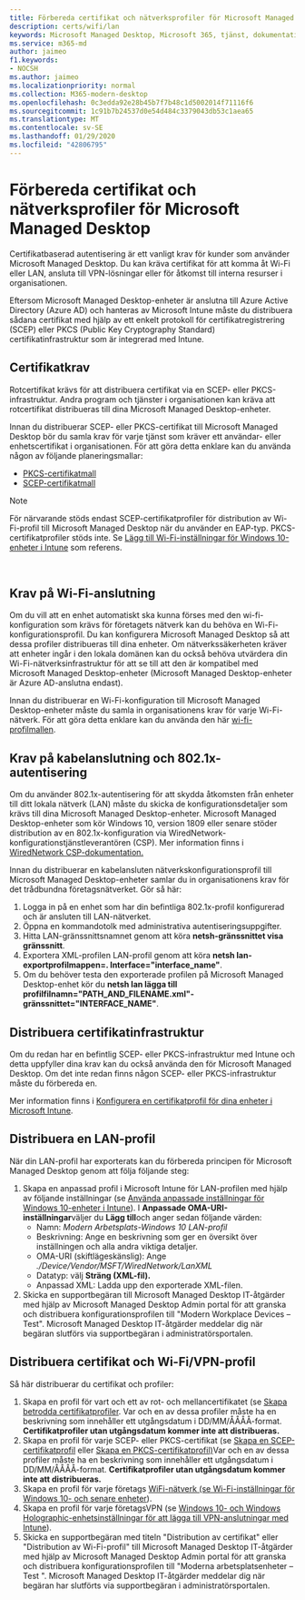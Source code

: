 ```yaml
---
title: Förbereda certifikat och nätverksprofiler för Microsoft Managed Desktop
description: certs/wifi/lan
keywords: Microsoft Managed Desktop, Microsoft 365, tjänst, dokumentation
ms.service: m365-md
author: jaimeo
f1.keywords:
- NOCSH
ms.author: jaimeo
ms.localizationpriority: normal
ms.collection: M365-modern-desktop
ms.openlocfilehash: 0c3edda92e28b45b7f7b48c1d5002014f71116f6
ms.sourcegitcommit: 1c91b7b24537d0e54d484c3379043db53c1aea65
ms.translationtype: MT
ms.contentlocale: sv-SE
ms.lasthandoff: 01/29/2020
ms.locfileid: "42806795"
---
```

# <a name="prepare-certificates-and-network-profiles-for-microsoft-managed-desktop"></a>Förbereda certifikat och nätverksprofiler för Microsoft Managed Desktop  
 
Certifikatbaserad autentisering är ett vanligt krav för kunder som använder Microsoft Managed Desktop. Du kan kräva certifikat för att komma åt Wi-Fi eller LAN, ansluta till VPN-lösningar eller för åtkomst till interna resurser i organisationen.   
 
Eftersom Microsoft Managed Desktop-enheter är anslutna till Azure Active Directory (Azure AD) och hanteras av Microsoft Intune måste du distribuera sådana certifikat med hjälp av ett enkelt protokoll för certifikatregistrering (SCEP) eller PKCS (Public Key Cryptography Standard) certifikatinfrastruktur som är integrerad med Intune.    
 
## <a name="certificate-requirements"></a>Certifikatkrav 
 
Rotcertifikat krävs för att distribuera certifikat via en SCEP- eller PKCS-infrastruktur. Andra program och tjänster i organisationen kan kräva att rotcertifikat distribueras till dina Microsoft Managed Desktop-enheter.    
 
Innan du distribuerar SCEP- eller PKCS-certifikat till Microsoft Managed Desktop bör du samla krav för varje tjänst som kräver ett användar- eller enhetscertifikat i organisationen. För att göra detta enklare kan du använda någon av följande planeringsmallar:  
 
- [PKCS-certifikatmall](https://github.com/MicrosoftDocs/microsoft-365-docs/raw/public/microsoft-365/managed-desktop/get-ready/downloads/PKCS-certificate-template.xlsx) 
- [SCEP-certifikatmall](https://github.com/MicrosoftDocs/microsoft-365-docs/raw/public/microsoft-365/managed-desktop/get-ready/downloads/SCEP-certificate-template.xlsx)

>[!NOTE]
>För närvarande stöds endast SCEP-certifikatprofiler för distribution av Wi-Fi-profil till Microsoft Managed Desktop när du använder en EAP-typ. PKCS-certifikatprofiler stöds inte. Se [Lägg till Wi-Fi-inställningar för Windows 10-enheter i Intune](https://docs.microsoft.com/intune/wi-fi-settings-windows) som referens.

  
## <a name="wi-fi-connectivity-requirements"></a>Krav på Wi-Fi-anslutning

Om du vill att en enhet automatiskt ska kunna förses med den wi-fi-konfiguration som krävs för företagets nätverk kan du behöva en Wi-Fi-konfigurationsprofil. Du kan konfigurera Microsoft Managed Desktop så att dessa profiler distribueras till dina enheter. Om nätverkssäkerheten kräver att enheter ingår i den lokala domänen kan du också behöva utvärdera din Wi-Fi-nätverksinfrastruktur för att se till att den är kompatibel med Microsoft Managed Desktop-enheter (Microsoft Managed Desktop-enheter är Azure AD-anslutna endast). 
 
Innan du distribuerar en Wi-Fi-konfiguration till Microsoft Managed Desktop-enheter måste du samla in organisationens krav för varje Wi-Fi-nätverk. För att göra detta enklare kan du använda den här [wi-fi-profilmallen](https://github.com/MicrosoftDocs/microsoft-365-docs/raw/public/microsoft-365/managed-desktop/get-ready/downloads/WiFi-profile-template.xlsx).
 
 
## <a name="wired-connectivity-requirements-and-8021x-authentication"></a>Krav på kabelanslutning och 802.1x-autentisering 
 
Om du använder 802.1x-autentisering för att skydda åtkomsten från enheter till ditt lokala nätverk (LAN) måste du skicka de konfigurationsdetaljer som krävs till dina Microsoft Managed Desktop-enheter. Microsoft Managed Desktop-enheter som kör Windows 10, version 1809 eller senare stöder distribution av en 802.1x-konfiguration via WiredNetwork-konfigurationstjänstleverantören (CSP). Mer information finns i [WiredNetwork CSP-dokumentation.](https://docs.microsoft.com/windows/client-management/mdm/wirednetwork-csp) 
 
Innan du distribuerar en kabelansluten nätverkskonfigurationsprofil till Microsoft Managed Desktop-enheter samlar du in organisationens krav för det trådbundna företagsnätverket. Gör så här: 
 
 
1. Logga in på en enhet som har din befintliga 802.1x-profil konfigurerad och är ansluten till LAN-nätverket.  
2. Öppna en kommandotolk med administrativa autentiseringsuppgifter. 
3. Hitta LAN-gränssnittsnamnet genom att köra **netsh-gränssnittet visa gränssnitt**. 
4. Exportera XML-profilen LAN-profil genom att köra **netsh lan-exportprofilmappen=.  Interface="interface_name"**. 
5. Om du behöver testa den exporterade profilen på Microsoft Managed Desktop-enhet kör du **netsh lan lägga till profilfilnamn="PATH_AND_FILENAME.xml"-gränssnittet="INTERFACE_NAME"**. 
 
 
## <a name="deploy-certificate-infrastructure"></a>Distribuera certifikatinfrastruktur  
 
Om du redan har en befintlig SCEP- eller PKCS-infrastruktur med Intune och detta uppfyller dina krav kan du också använda den för Microsoft Managed Desktop. Om det inte redan finns någon SCEP- eller PKCS-infrastruktur måste du förbereda en.  
 
Mer information finns i [Konfigurera en certifikatprofil för dina enheter i Microsoft Intune](https://docs.microsoft.com/intune/certificates-configure). 
 
 
 
## <a name="deploy-a-lan-profile"></a>Distribuera en LAN-profil 
 
När din LAN-profil har exporterats kan du förbereda principen för Microsoft Managed Desktop genom att följa följande steg:   
 
1. Skapa en anpassad profil i Microsoft Intune för LAN-profilen med hjälp av följande inställningar (se [Använda anpassade inställningar för Windows 10-enheter i Intune](https://docs.microsoft.com/intune/custom-settings-windows-10)). I **Anpassade OMA-URI-inställningar**väljer du **Lägg till**och anger sedan följande värden: 
    - Namn: *Modern Arbetsplats-Windows 10 LAN-profil* 
    - Beskrivning: Ange en beskrivning som ger en översikt över inställningen och alla andra viktiga detaljer. 
    - OMA-URI (skiftlägeskänslig): Ange *./Device/Vendor/MSFT/WiredNetwork/LanXML*
    - Datatyp: välj **Sträng (XML-fil).** 
    - Anpassad XML: Ladda upp den exporterade XML-filen.
2. Skicka en supportbegäran till Microsoft Managed Desktop IT-åtgärder med hjälp av Microsoft Managed Desktop Admin portal för att granska och distribuera konfigurationsprofilen till "Modern Workplace Devices – Test". Microsoft Managed Desktop IT-åtgärder meddelar dig när begäran slutförs via supportbegäran i administratörsportalen.
 
## <a name="deploy-certificates-and-wi-fivpn-profile"></a>Distribuera certifikat och Wi-Fi/VPN-profil 
 
 
Så här distribuerar du certifikat och profiler:

1. Skapa en profil för vart och ett av rot- och mellancertifikatet (se [Skapa betrodda certifikatprofiler](https://docs.microsoft.com/intune/protect/certificates-configure#step-3-create-trusted-certificate-profiles). Var och en av dessa profiler måste ha en beskrivning som innehåller ett utgångsdatum i DD/MM/ÅÅÅÅ-format. **Certifikatprofiler utan utgångsdatum kommer inte att distribueras.**
2. Skapa en profil för varje SCEP- eller PKCS-certifikat (se [Skapa en SCEP-certifikatprofil](https://docs.microsoft.com/intune/protect/certificates-scep-configure#create-a-scep-certificate-profile) eller [Skapa en PKCS-certifikatprofil)](https://docs.microsoft.com/intune/protect/certficates-pfx-configure#create-a-pkcs-certificate-profile)Var och en av dessa profiler måste ha en beskrivning som innehåller ett utgångsdatum i DD/MM/ÅÅÅÅ-format. **Certifikatprofiler utan utgångsdatum kommer inte att distribueras.**
3. Skapa en profil för varje företags [WiFi-nätverk (se Wi-Fi-inställningar för Windows 10- och senare enheter](https://docs.microsoft.com/intune/wi-fi-settings-windows)).
4. Skapa en profil för varje företagsVPN (se [Windows 10- och Windows Holographic-enhetsinställningar för att lägga till VPN-anslutningar med Intune](https://docs.microsoft.com/intune/vpn-settings-windows-10)).
5. Skicka en supportbegäran med titeln "Distribution av certifikat" eller "Distribution av Wi-Fi-profil" till Microsoft Managed Desktop IT-åtgärder med hjälp av Microsoft Managed Desktop Admin portal för att granska och distribuera konfigurationsprofilen till "Moderna arbetsplatsenheter – Test ". Microsoft Managed Desktop IT-åtgärder meddelar dig när begäran har slutförts via supportbegäran i administratörsportalen. 
 
 
